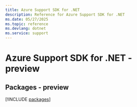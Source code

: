 ```yaml
---
title: Azure Support SDK for .NET
description: Reference for Azure Support SDK for .NET
ms.date: 05/27/2025
ms.topic: reference
ms.devlang: dotnet
ms.service: support
---
```

# Azure Support SDK for .NET - preview
## Packages - preview
[!INCLUDE [packages](support-index.md)]